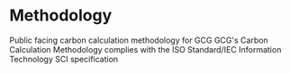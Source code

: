 # Methodology
Public facing carbon calculation methodology for GCG
GCG's Carbon Calculation Methodology complies with the ISO Standard/IEC Information Technology SCI specification 
